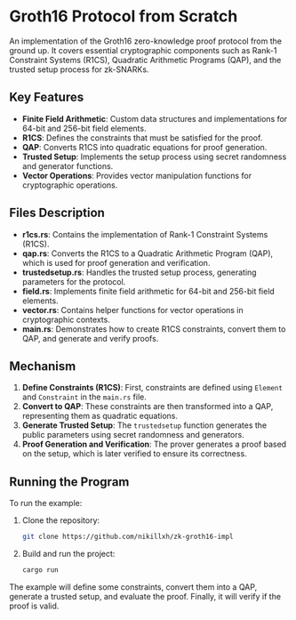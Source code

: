 # Groth16 Protocol from Scratch

An implementation of the Groth16 zero-knowledge proof protocol from the ground up. It covers essential cryptographic components such as Rank-1 Constraint Systems (R1CS), Quadratic Arithmetic Programs (QAP), and the trusted setup process for zk-SNARKs.

## Key Features

- **Finite Field Arithmetic**: Custom data structures and implementations for 64-bit and 256-bit field elements.
- **R1CS**: Defines the constraints that must be satisfied for the proof.
- **QAP**: Converts R1CS into quadratic equations for proof generation.
- **Trusted Setup**: Implements the setup process using secret randomness and generator functions.
- **Vector Operations**: Provides vector manipulation functions for cryptographic operations.

## Files Description

- **r1cs.rs**: Contains the implementation of Rank-1 Constraint Systems (R1CS).
- **qap.rs**: Converts the R1CS to a Quadratic Arithmetic Program (QAP), which is used for proof generation and verification.
- **trustedsetup.rs**: Handles the trusted setup process, generating parameters for the protocol.
- **field.rs**: Implements finite field arithmetic for 64-bit and 256-bit field elements.
- **vector.rs**: Contains helper functions for vector operations in cryptographic contexts.
- **main.rs**: Demonstrates how to create R1CS constraints, convert them to QAP, and generate and verify proofs.

## Mechanism

1. **Define Constraints (R1CS)**: First, constraints are defined using `Element` and `Constraint` in the `main.rs` file.
2. **Convert to QAP**: These constraints are then transformed into a QAP, representing them as quadratic equations.
3. **Generate Trusted Setup**: The `trustedsetup` function generates the public parameters using secret randomness and generators.
4. **Proof Generation and Verification**: The prover generates a proof based on the setup, which is later verified to ensure its correctness.

## Running the Program

To run the example:

1. Clone the repository:
   ```bash
   git clone https://github.com/nikillxh/zk-groth16-impl
2. Build and run the project:
    ```bash
    cargo run
The example will define some constraints, convert them into a QAP, generate a trusted setup, and evaluate the proof. Finally, it will verify if the proof is valid.

